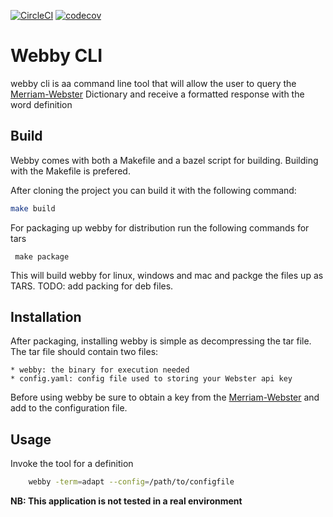 [![CircleCI](https://dl.circleci.com/status-badge/img/gh/aedwa038/webbycli/tree/main.svg?style=svg)](https://dl.circleci.com/status-badge/redirect/gh/aedwa038/webbycli/tree/main)
[![codecov](https://codecov.io/gh/aedwa038/webbycli/branch/main/graph/badge.svg?token=4FUOFXU93Y)](https://codecov.io/gh/aedwa038/webbycli)

# Webby CLI

webby cli is aa command line tool that will allow the user to query the [Merriam-Webster](https://dictionaryapi.com/products/json#sec-2.fl) Dictionary and receive a formatted response with the word definition


## Build
Webby comes with both a Makefile and a bazel script for building. Building with the Makefile is prefered.

After cloning the project you can build it with the following command:
```bash
make build
```

For packaging up webby for distribution run the following commands for tars
```
 make package
```

This will build webby for linux, windows and mac and packge the files up as TARS. 
TODO: add packing for deb files.

## Installation
After packaging, installing webby is simple as decompressing the tar file.
The tar file should contain two files:

    * webby: the binary for execution needed
    * config.yaml: config file used to storing your Webster api key

Before using webby be sure to obtain a key from the [Merriam-Webster](https://dictionaryapi.com/products/json#sec-2.fl) and add to the configuration file.

## Usage
Invoke the tool for a definition
```bash
    webby -term=adapt --config=/path/to/configfile
```

**NB: This application is not tested in a real environment**
